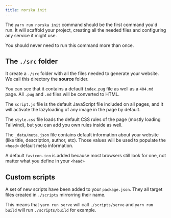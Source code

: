 ```yaml
---
title: norska init
---
```


The `yarn run norska init` command should be the first command you'd run. It
will scaffold your project, creating all the needed files and configuring any
service it might use.

You should never need to run this command more than once.

## The `./src` folder

It create a `./src` folder with all the files needed to generate your website.
We call this directory the **source** folder.

You can see that it contains a default `index.pug` file as well as a `404.md`
page. All `.pug` and `.md` files will be converted to HTML.

The `script.js` file is the default JavaScript file included on all pages, and
it will activate the lazyloading of any image in the page by default.

The `style.css` file loads the default CSS rules of the page (mostly loading
Tailwind), but you can add you own rules inside as well.

The `_data/meta.json` file contains default information about your website (like
title, description, author, etc). Those values will be used to populate the
`<head>` default meta information.

A default `favicon.ico` is added because most browsers still look for one, not
matter what you define in your `<head>`

## Custom scripts

A set of new scripts have been added to your `package.json`. They all target
files created in `./scripts` mirrorring their name.

This means that `yarn run serve` will call `./scripts/serve` and `yarn run
build` will run `./scripts/build` for example.

